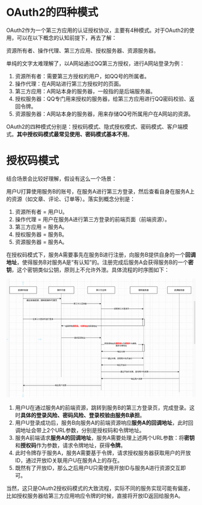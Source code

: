# OAuth2的四种模式

OAuth2作为一个第三方应用的认证授权协议，主要有4种模式。对于OAuth2的使用，可以在以下概念的认知前提下，再去了解：

资源所有者、操作代理、第三方应用、授权服务器、资源服务器。

单纯的文字太难理解了，以A网站通过QQ第三方授权，进行A网站登录为例：

1. 资源所有者：需要第三方授权的用户，如QQ号的所属者。
2. 操作代理：在A网站进行第三方授权时的页面。
3. 第三方应用：A网站本身的服务器，一般指的是后端服务器。
4. 授权服务器：QQ专门用来授权的服务器，给第三方应用进行QQ密码校验、返回令牌。
5. 资源服务器：A网站本身的服务器，用来存储QQ号所属用户在A网站的资源。

OAuth2的四种模式分别是：授权码模式、隐式授权模式、密码模式、客户端模式。**其中授权码模式最常见使用、密码模式基本不用**。

# 授权码模式

结合场景会比较好理解，假设有这么一个场景：

用户U打算使用服务B的账号，在服务A进行第三方登录，然后查看自身在服务A上的资源（如文章、评论、订单等）。落实到概念分别是：

1. 资源所有者 = 用户U。
2. 操作代理 = 用户在服务A进行第三方登录的前端页面（前端资源）。
3. 第三方应用 = 服务A。
4. 授权服务器 = 服务B。
5. 资源服务器 = 服务A。

在授权码模式下，服务A需要事先在服务B进行注册，向服务B提供自身的一个**回调地址**，使得服务B对服务A是“有认知”的。注册完成后服务A会获得服务B的一个**密钥**，这个密钥类似公钥，原则上不允许外泄。具体流程的时序图如下：

![image-20221125195756821](markdown-img/19-认证授权-OAuth2的流程.assets/image-20221125195756821.png)

1. 用户U在通过服务A的前端资源，跳转到服务B的第三方登录页，完成登录。这时**具体的登录风险、密码风险、登录校验由服务B承担**。
2. 用户U登录成功后，服务B向服务A的前端资源响应**服务A的回调地址**，此时回调地址会带上2个URL参数，分别是授权码和令牌地址。
3. 服务A前端请求**服务A的回调地址**，服务A需要处理上述两个URL参数：将**密钥**和**授权码**作为参数，请求令牌地址，获得**令牌**。
4. 此时令牌存于服务A，服务A需要基于令牌，请求授权服务器获取用户的开放ID，通过开放ID关联用户U在服务A上的存在。
5. 既然有了开放ID，那么之后用户U只需使用开放ID与服务A进行资源交互即可。

当然，这只是OAuth2授权码模式的大致流程，实际不同的服务实现可能有偏差，比如授权服务器给第三方应用响应令牌的时候，直接将开放ID返回给服务A。